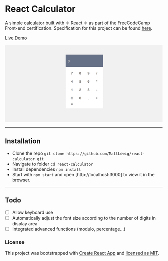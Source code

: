 # React Calculator

A simple calculator built with ⚛ React ⚛ as part of the FreeCodeCamp Front-end certification. Specification for this project can be found [here](https://learn.freecodecamp.org/front-end-libraries/front-end-libraries-projects/build-a-javascript-calculator).

[Live Demo](https://mattldwig.github.io/react-calculator/)

![presentation-react-calculator](presentation-gif.gif)

---

## Installation

* Clone the repo `git clone https://github.com/MattLdwig/react-calculator.git`
* Navigate to folder `cd react-calculator`
* Install dependencies `npm install`
* Start with `npm start` and open [http://localhost:3000] to view it in the browser.

---

## Todo

- [ ] Allow keyboard use
- [ ] Automatically adjust the font size according to the number of digits in display area
- [ ] Integrated advanced functions (modulo, percentage...)

### License

This project was bootstrapped with [Create React App](https://github.com/facebook/create-react-app) and [licensed as MIT](./License.md).


